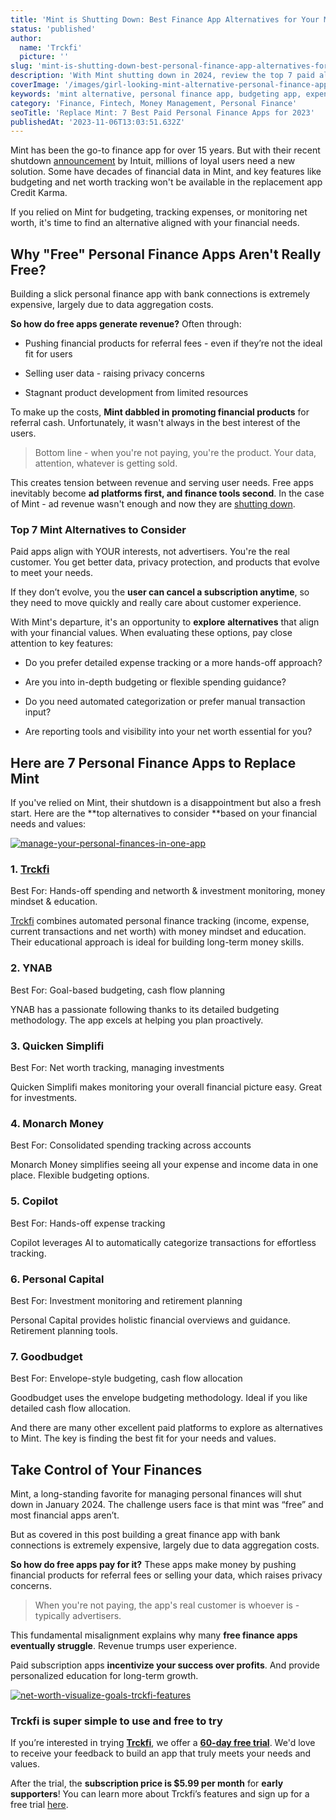 ```yaml
---
title: 'Mint is Shutting Down: Best Finance App Alternatives for Your Money in 2024'
status: 'published'
author:
  name: 'Trckfi'
  picture: ''
slug: 'mint-is-shutting-down-best-personal-finance-app-alternatives-for-your-money-in-2024'
description: 'With Mint shutting down in 2024, review the top 7 paid alternatives for budgeting, expense tracking and managing your finances aligned with your needs.'
coverImage: '/images/girl-looking-mint-alternative-personal-finance-apps-EzOT.jpg'
keywords: 'mint alternative, personal finance app, budgeting app, expense tracking app, finance management app, mint shutdown, replace mint'
category: 'Finance, Fintech, Money Management, Personal Finance'
seoTitle: 'Replace Mint: 7 Best Paid Personal Finance Apps for 2023'
publishedAt: '2023-11-06T13:03:51.632Z'
---
```


Mint has been the go-to finance app for over 15 years. But with their recent shutdown [announcement](https://www.theverge.com/2023/11/2/23943254/mint-intuit-shutting-down-credit-karma) by Intuit, millions of loyal users need a new solution. Some have decades of financial data in Mint, and key features like budgeting and net worth tracking won't be available in the replacement app Credit Karma.

If you relied on Mint for budgeting, tracking expenses, or monitoring net worth, it's time to find an alternative aligned with your financial needs.

## **Why "Free" Personal Finance Apps Aren't Really Free?**

Building a slick personal finance app with bank connections is extremely expensive, largely due to data aggregation costs.

**So how do free apps generate revenue?** Often through:

- Pushing financial products for referral fees - even if they’re not the ideal fit for users

- Selling user data - raising privacy concerns

- Stagnant product development from limited resources

To make up the costs, **Mint dabbled in promoting financial products** for referral cash. Unfortunately, it wasn't always in the best interest of the users.

> Bottom line - when you're not paying, you're the product. Your data, attention, whatever is getting sold.

This creates tension between revenue and serving user needs. Free apps inevitably become **ad platforms first, and finance tools second**. In the case of Mint - ad revenue wasn't enough and now they are [shutting down](https://www.nytimes.com/2023/11/03/business/mint-app-closing-intuit.html).

### Top 7 Mint Alternatives to Consider

Paid apps align with YOUR interests, not advertisers. You're the real customer. You get better data, privacy protection, and products that evolve to meet your needs.

If they don’t evolve, you the **user can cancel a subscription anytime**, so they need to move quickly and really care about customer experience.

With Mint's departure, it's an opportunity to **explore** **alternatives** that align with your financial values. When evaluating these options, pay close attention to key features:

- Do you prefer detailed expense tracking or a more hands-off approach?

- Are you into in-depth budgeting or flexible spending guidance?

- Do you need automated categorization or prefer manual transaction input?

- Are reporting tools and visibility into your net worth essential for you?

## **Here are 7 Personal Finance Apps to Replace Mint**

If you've relied on Mint, their shutdown is a disappointment but also a fresh start. Here are the \*\*top alternatives to consider \*\*based on your financial needs and values:

[![manage-your-personal-finances-in-one-app](/images/home--2--k0NT.png)](/pricing)

### 1\. [Trckfi](www.trckfi.com/pricing)

Best For: Hands-off spending and networth & investment monitoring, money mindset & education.

[Trckfi](www.trckfi.com) combines automated personal finance tracking (income, expense, current transactions and net worth) with money mindset and education. Their educational approach is ideal for building long-term money skills.

### 2\. YNAB

Best For: Goal-based budgeting, cash flow planning

YNAB has a passionate following thanks to its detailed budgeting methodology. The app excels at helping you plan proactively.

### 3\. Quicken Simplifi

Best For: Net worth tracking, managing investments

Quicken Simplifi makes monitoring your overall financial picture easy. Great for investments.

### 4\. Monarch Money

Best For: Consolidated spending tracking across accounts

Monarch Money simplifies seeing all your expense and income data in one place. Flexible budgeting options.

### 5\. Copilot

Best For: Hands-off expense tracking

Copilot leverages AI to automatically categorize transactions for effortless tracking.

### 6\. Personal Capital

Best For: Investment monitoring and retirement planning

Personal Capital provides holistic financial overviews and guidance. Retirement planning tools.

### 7\. Goodbudget

Best For: Envelope-style budgeting, cash flow allocation

Goodbudget uses the envelope budgeting methodology. Ideal if you like detailed cash flow allocation.

And there are many other excellent paid platforms to explore as alternatives to Mint. The key is finding the best fit for your needs and values.

## Take Control of Your Finances

Mint, a long-standing favorite for managing personal finances will shut down in January 2024. The challenge users face is that mint was “free” and most financial apps aren’t.

But as covered in this post building a great finance app with bank connections is extremely expensive, largely due to data aggregation costs.

**So how do free apps pay for it?** These apps make money by pushing financial products for referral fees or selling your data, which raises privacy concerns.

> When you're not paying, the app's real customer is whoever is - typically advertisers.

This fundamental misalignment explains why many **free finance apps eventually struggle**. Revenue trumps user experience.

Paid subscription apps **incentivize your success over profits**. And provide personalized education for long-term growth.

[![net-worth-visualize-goals-trckfi-features](/images/home--1--I3NT.jpg)](/pricing)

### **Trckfi is super simple to use and free to try**

If you’re interested in trying [**Trckfi**](www.trckfi.com), we offer a [**60-day free trial**](www.trckfi.com/pricing). We'd love to receive your feedback to build an app that truly meets your needs and values.

After the trial, the **subscription price is $5.99 per month** for **early** **supporters**! You can learn more about Trckfi’s features and sign up for a free trial [here](https://www.trckfi.com/beta).

